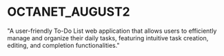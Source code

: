 # OCTANET_AUGUST2
"A user-friendly To-Do List web application that allows users to efficiently manage and organize their daily tasks, featuring intuitive task creation, editing, and completion functionalities."

